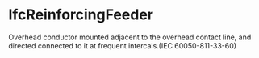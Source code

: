 IfcReinforcingFeeder
====================
Overhead conductor mounted adjacent to the overhead contact line, and directed
connected to it at frequent intercals.(IEC 60050-811-33-60)


